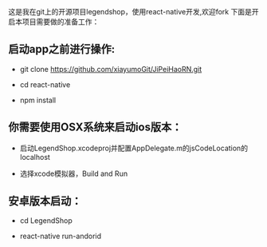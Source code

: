 这是我在git上的开源项目legendshop，使用react-native开发,欢迎fork
下面是开启本项目需要做的准备工作：

## 启动app之前进行操作:

  - git clone https://github.com/xiayumoGit/JiPeiHaoRN.git

  - cd react-native

  - npm install

## 你需要使用OSX系统来启动ios版本：

  - 启动LegendShop.xcodeproj并配置AppDelegate.m的jsCodeLocation的localhost

  - 选择xcode模拟器，Build and Run

## 安卓版本启动：

  - cd LegendShop

  - react-native run-andorid
